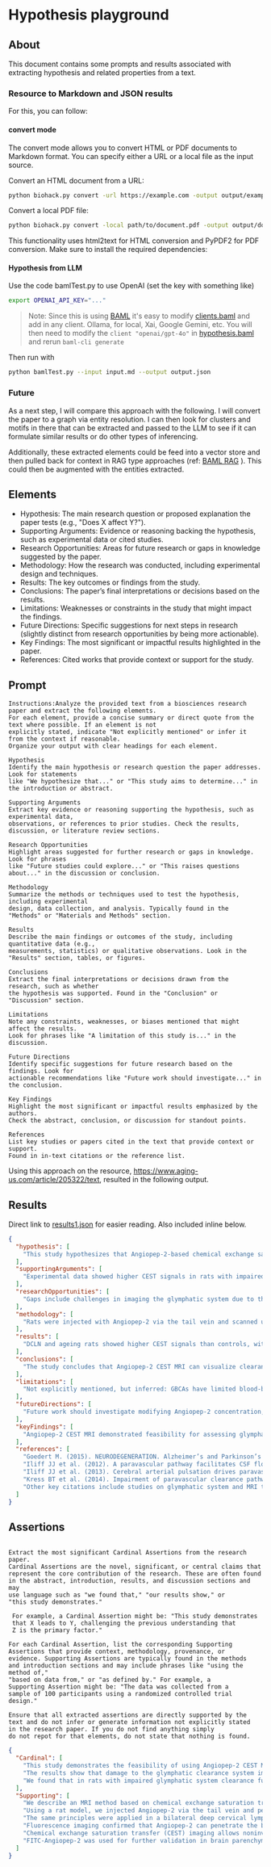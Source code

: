 # Hypothesis playground

## About

This document contains some prompts and results associated with extracting hypothesis and related properties from a text.

### Resource to Markdown and JSON results

For this, you can follow:

#### convert mode

The convert mode allows you to convert HTML or PDF documents to Markdown format. You can specify either a URL or a local file as the input source.

Convert an HTML document from a URL:
```bash
python biohack.py convert -url https://example.com -output output/example.md
```

Convert a local PDF file:
```bash
python biohack.py convert -local path/to/document.pdf -output output/document.md
```

This functionality uses html2text for HTML conversion and PyPDF2 for PDF conversion. Make sure to install the required dependencies:

#### Hypothesis from LLM

Use the code bamlTest.py to use OpenAI (set the key with something like)

```bash
export OPENAI_API_KEY="..."
```

> Note: Since this is using [BAML](https://github.com/BoundaryML/baml) it's easy to 
> modify [clients.baml](baml_src/clients.baml) and add in any client.  Ollama, for local,
> Xai, Google Gemini, etc.  You will then need to modify the ``` client "openai/gpt-4o" ```
> in [hypothesis.baml](baml_src/hypothesis.baml) and rerun ```baml-cli generate```

Then run with

```bash
python bamlTest.py --input input.md --output output.json
```

### Future

As a next step, I will compare this approach with the following. I will convert the paper to a graph via entity resolution. 
I can then look for clusters and motifs in there that can be extracted and passed to the LLM to see if it 
can formulate similar results or do other types of inferencing.  

Additionally, these extracted elements could be feed into a vector store and then pulled back for context in 
RAG type approaches (ref: [BAML RAG](https://docs.boundaryml.com/examples/prompt-engineering/retrieval-augmented-generation) ). 
This could then be augmented with the entities extracted.


## Elements

* Hypothesis: The main research question or proposed explanation the paper tests (e.g., "Does X affect Y?").
* Supporting Arguments: Evidence or reasoning backing the hypothesis, such as experimental data or cited studies.
* Research Opportunities: Areas for future research or gaps in knowledge suggested by the paper.
* Methodology: How the research was conducted, including experimental design and techniques.
* Results: The key outcomes or findings from the study.
* Conclusions: The paper’s final interpretations or decisions based on the results.
* Limitations: Weaknesses or constraints in the study that might impact the findings.
* Future Directions: Specific suggestions for next steps in research (slightly distinct from research opportunities by being more actionable).
* Key Findings: The most significant or impactful results highlighted in the paper.
* References: Cited works that provide context or support for the study.

## Prompt

```
Instructions:Analyze the provided text from a biosciences research paper and extract the following elements. 
For each element, provide a concise summary or direct quote from the text where possible. If an element is not 
explicitly stated, indicate "Not explicitly mentioned" or infer it from the context if reasonable. 
Organize your output with clear headings for each element.

Hypothesis  
Identify the main hypothesis or research question the paper addresses. Look for statements 
like "We hypothesize that..." or "This study aims to determine..." in the introduction or abstract.

Supporting Arguments  
Extract key evidence or reasoning supporting the hypothesis, such as experimental data, 
observations, or references to prior studies. Check the results, discussion, or literature review sections.

Research Opportunities  
Highlight areas suggested for further research or gaps in knowledge. Look for phrases 
like "Future studies could explore..." or "This raises questions about..." in the discussion or conclusion.

Methodology  
Summarize the methods or techniques used to test the hypothesis, including experimental 
design, data collection, and analysis. Typically found in the "Methods" or "Materials and Methods" section.

Results  
Describe the main findings or outcomes of the study, including quantitative data (e.g., 
measurements, statistics) or qualitative observations. Look in the "Results" section, tables, or figures.

Conclusions  
Extract the final interpretations or decisions drawn from the research, such as whether 
the hypothesis was supported. Found in the "Conclusion" or "Discussion" section.

Limitations  
Note any constraints, weaknesses, or biases mentioned that might affect the results. 
Look for phrases like "A limitation of this study is..." in the discussion.

Future Directions  
Identify specific suggestions for future research based on the findings. Look for 
actionable recommendations like "Future work should investigate..." in the conclusion.

Key Findings  
Highlight the most significant or impactful results emphasized by the authors. 
Check the abstract, conclusion, or discussion for standout points.

References  
List key studies or papers cited in the text that provide context or support. 
Found in in-text citations or the reference list.

```

Using this approach on the resource,  https://www.aging-us.com/article/205322/text, resulted in the following output.

## Results

Direct link to [results1.json](results1.json) for easier reading.  Also included inline below.  

```json
{
  "hypothesis": [
    "This study hypothesizes that Angiopep-2-based chemical exchange saturation transfer (CEST) MRI can visualize and assess the clearance function of the glymphatic system in vivo, as indicated by statements like 'we describe an MRI method based on chemical exchange saturation transfer (CEST) of the Angiopep-2 probe to visualize the clearance function of the glymphatic system.'"
  ],
  "supportingArguments": [
    "Experimental data showed higher CEST signals in rats with impaired glymphatic function (e.g., deep cervical lymph node ligation and ageing groups) compared to controls, supporting the hypothesis; references to prior studies (e.g., Iliff et al. 2012, 2013) on glymphatic dysfunction provide additional reasoning."
  ],
  "researchOpportunities": [
    "Gaps include challenges in imaging the glymphatic system due to the blood-brain barrier, as noted in the introduction; the discussion suggests opportunities like exploring CEST sequence optimization and Angiopep-2 modifications for better results."
  ],
  "methodology": [
    "Rats were injected with Angiopep-2 via the tail vein and scanned using CEST-MRI at 7 T at various time points (0, 30, 60, 90, 120 min); models included bilateral deep cervical lymph node ligation and ageing rats, with fluorescence staining and behavioral tests (e.g., Morris water maze) also employed."
  ],
  "results": [
    "DCLN and ageing rats showed higher CEST signals than controls, with peak enhancement at 60 minutes; fluorescence staining confirmed more FITC-Angiopep-2 residue in impaired glymphatic models, and behavioral tests indicated spatial memory decline in DCLN rats."
  ],
  "conclusions": [
    "The study concludes that Angiopep-2 CEST MRI can visualize clearance in the glymphatic system, as stated: 'We conclude that this new MRI method can visualize clearance in the glymphatic system.'"
  ],
  "limitations": [
    "Not explicitly mentioned, but inferred: GBCAs have limited blood-brain barrier penetration, higher doses were used which may not translate to clinical settings, and scanning was limited to a single layer due to time constraints, potentially affecting applicability."
  ],
  "futureDirections": [
    "Future work should investigate modifying Angiopep-2 concentration, optimizing CEST sequences for reduced scanning time and 3D whole-brain imaging, and addressing clinical limitations like injection volume, as suggested in the discussion."
  ],
  "keyFindings": [
    "Angiopep-2 CEST MRI demonstrated feasibility for assessing glymphatic clearance, with higher signals in impaired models (DCLN and ageing rats), confirming its potential for visualizing dysfunction."
  ],
  "references": [
    "Goedert M. (2015). NEURODEGENERATION. Alzheimer’s and Parkinson’s diseases: The prion concept in relation to assembled Aβ, tau, and α-synuclein. Science.",
    "Iliff JJ et al. (2012). A paravascular pathway facilitates CSF flow through the brain parenchyma and the clearance of interstitial solutes, including amyloid β. Sci Transl Med.",
    "Iliff JJ et al. (2013). Cerebral arterial pulsation drives paravascular CSF-interstitial fluid exchange in the murine brain. J Neurosci.",
    "Kress BT et al. (2014). Impairment of paravascular clearance pathways in the aging brain. Ann Neurol.",
    "Other key citations include studies on glymphatic system and MRI techniques, such as those by Da Mesquita S. (2018) and Ringstad G. (2017)."
  ]
}

```


## Assertions


```text

Extract the most significant Cardinal Assertions from the research paper.
Cardinal Assertions are the novel, significant, or central claims that
represent the core contribution of the research. These are often found
in the abstract, introduction, results, and discussion sections and may
use language such as "we found that," "our results show," or
"this study demonstrates."
 
 For example, a Cardinal Assertion might be: "This study demonstrates 
 that X leads to Y, challenging the previous understanding that 
 Z is the primary factor."

For each Cardinal Assertion, list the corresponding Supporting 
Assertions that provide context, methodology, provenance, or 
evidence. Supporting Assertions are typically found in the methods
and introduction sections and may include phrases like "using the method of,"
"based on data from," or "as defined by." For example, a 
Supporting Assertion might be: "The data was collected from a 
sample of 100 participants using a randomized controlled trial design."

Ensure that all extracted assertions are directly supported by the 
text and do not infer or generate information not explicitly stated
in the research paper. If you do not find anything simply
do not repot for that elements, do not state that nothing is found.

```

```json
{
  "Cardinal": [
    "This study demonstrates the feasibility of using Angiopep-2 CEST MRI to visualize the clearance function of the glymphatic system.",
    "The results show that damage to the glymphatic clearance system impedes the clearance of Angiopep-2, resulting in more Angiopep-2 remaining in the brain.",
    "We found that in rats with impaired glymphatic system clearance function, such as the DCLN and OLD rats, the CESTR values were elevated compared to normal SD rats after Angiopep-2 injection."
  ],
  "Supporting": [
    "We describe an MRI method based on chemical exchange saturation transfer (CEST) of the Angiopep-2 probe to visualize the clearance function of the glymphatic system.",
    "Using a rat model, we injected Angiopep-2 via the tail vein and performed _in vivo_ MRI at 7 T to track differences in Angiopep-2 signal changes.",
    "The same principles were applied in a bilateral deep cervical lymph node ligation rat model and in ageing rats.",
    "Fluorescence imaging confirmed that Angiopep-2 can penetrate the blood-brain barrier by binding to low-density lipoprotein receptor-related protein 1 (LRP-1).",
    "Chemical exchange saturation transfer (CEST) imaging allows noninvasive tracking of substances at the molecular level and was used to assess glymphatic clearance in rat models.",
    "FITC-Angiopep-2 was used for further validation in brain parenchyma, indicating impaired glymphatic clearance in the DCLN group compared to SHAM."
  ]
}

```